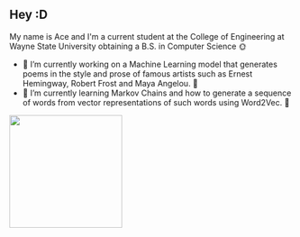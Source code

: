 
## Hey :D 
My name is Ace and I'm a current student at the College of Engineering at Wayne State University obtaining a B.S. in Computer Science :sun_with_face:
  
- 🔭 I’m currently working on a Machine Learning model that generates poems in the style and prose of famous artists such as Ernest Hemingway, Robert Frost and Maya Angelou. :scroll:
- 🌱 I’m currently learning Markov Chains and how to generate a sequence of words from vector representations of such words using Word2Vec. :8ball:


<img src="https://media.giphy.com/media/v1.Y2lkPTc5MGI3NjExOWdvaG1uNXdhOWpjMG1vZWw2c21nNXcwbmFqa28wN3diZTFnNmk1NSZlcD12MV9pbnRlcm5hbF9naWZfYnlfaWQmY3Q9Zw/3oKIPnAiaMCws8nOsE/giphy.gif" width="200" />
